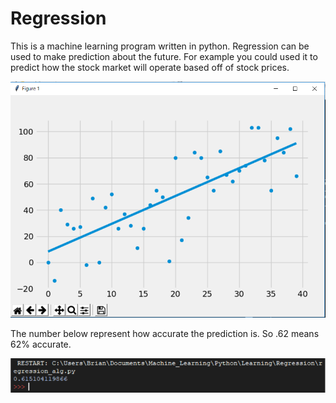 # Regression
This is a machine learning program written in python. Regression can be used to make prediction about the future. For example you could used it 
to predict how the stock market will operate based off of stock prices.

<img src="images/image_1.png" width="600">

The number below represent how accurate the prediction is. So .62 means 62% accurate.

<img src="images/image_2.png" width="600">
